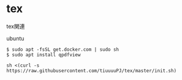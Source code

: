 # tex
tex関連

ubuntu
```
$ sudo apt -fsSL get.docker.com | sudo sh
$ sudo apt install qpdfview
```
 
```
sh <(curl -s https://raw.githubusercontent.com/tiuuuuPJ/tex/master/init.sh)   
```
